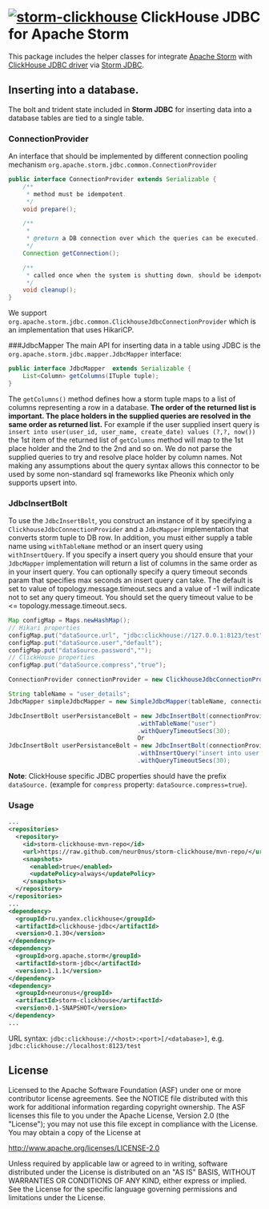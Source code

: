 [![storm-clickhouse](https://maven-badges.herokuapp.com/maven-central/neuronus/storm-clickhouse/badge.svg)](https://maven-badges.herokuapp.com/maven-central/neuronus/storm-clickhouse) ClickHouse JDBC for Apache Storm
===============

This package includes the helper classes for integrate [Apache Storm](http://storm.apache.org) with [ClickHouse JDBC driver](https://github.com/yandex/clickhouse-jdbc) via [Storm JDBC](https://github.com/apache/storm/tree/master/external/storm-jdbc).

## Inserting into a database.
The bolt and trident state included in **Storm JDBC** for inserting data into a database tables are tied to a single table.

### ConnectionProvider
An interface that should be implemented by different connection pooling mechanism `org.apache.storm.jdbc.common.ConnectionProvider`

```java
public interface ConnectionProvider extends Serializable {
    /**
     * method must be idempotent.
     */
    void prepare();

    /**
     *
     * @return a DB connection over which the queries can be executed.
     */
    Connection getConnection();

    /**
     * called once when the system is shutting down, should be idempotent.
     */
    void cleanup();
}
```

We support `org.apache.storm.jdbc.common.ClickhouseJdbcConnectionProvider` which is an implementation that uses HikariCP.

###JdbcMapper
The main API for inserting data in a table using JDBC is the `org.apache.storm.jdbc.mapper.JdbcMapper` interface:

```java
public interface JdbcMapper  extends Serializable {
    List<Column> getColumns(ITuple tuple);
}
```

The `getColumns()` method defines how a storm tuple maps to a list of columns representing a row in a database. 
**The order of the returned list is important. The place holders in the supplied queries are resolved in the same order as returned list.**
For example if the user supplied insert query is `insert into user(user_id, user_name, create_date) values (?,?, now())` the 1st item of the returned list of `getColumns` method will map to the 1st place holder and the 2nd to the 2nd and so on. We do not parse
the supplied queries to try and resolve place holder by column names. Not making any assumptions about the query syntax allows this connector
to be used by some non-standard sql frameworks like Pheonix which only supports upsert into.

### JdbcInsertBolt
To use the `JdbcInsertBolt`, you construct an instance of it by specifying a `ClickhouseJdbcConnectionProvider` and a `JdbcMapper` implementation that converts storm tuple to DB row. In addition, you must either supply
a table name  using `withTableName` method or an insert query using `withInsertQuery`. If you specify a insert query you should ensure that your `JdbcMapper` implementation will return a list of columns in the same order as in your insert query.
You can optionally specify a query timeout seconds param that specifies max seconds an insert query can take. The default is set to value of topology.message.timeout.secs and a value of -1 will indicate not to set any query timeout.
You should set the query timeout value to be <= topology.message.timeout.secs.


```java
Map configMap = Maps.newHashMap();
// Hikari properties
configMap.put("dataSource.url", "jdbc:clickhouse://127.0.0.1:8123/test");
configMap.put("dataSource.user","default");
configMap.put("dataSource.password","");
// ClickHouse properties
configMap.put("dataSource.compress","true");

ConnectionProvider connectionProvider = new ClickhouseJdbcConnectionProvider(configMap);

String tableName = "user_details";
JdbcMapper simpleJdbcMapper = new SimpleJdbcMapper(tableName, connectionProvider);

JdbcInsertBolt userPersistanceBolt = new JdbcInsertBolt(connectionProvider, simpleJdbcMapper)
                                    .withTableName("user")
                                    .withQueryTimeoutSecs(30);
                                    Or
JdbcInsertBolt userPersistanceBolt = new JdbcInsertBolt(connectionProvider, simpleJdbcMapper)
                                    .withInsertQuery("insert into user values (?,?)")
                                    .withQueryTimeoutSecs(30);                                    
```

**Note**: ClickHouse specific JDBC properties should have the prefix `dataSource.` (example for `compress` property: `dataSource.compress=true`).

### Usage
```xml
...
<repositories>
  <repository>
    <id>storm-clickhouse-mvn-repo</id>
    <url>https://raw.github.com/neur0nus/storm-clickhouse/mvn-repo/</url>
    <snapshots>
      <enabled>true</enabled>
      <updatePolicy>always</updatePolicy>
    </snapshots>
  </repository>
</repositories>
...
<dependency>
  <groupId>ru.yandex.clickhouse</groupId>
  <artifactId>clickhouse-jdbc</artifactId>
  <version>0.1.30</version>
</dependency>
<dependency>
  <groupId>org.apache.storm</groupId>
  <artifactId>storm-jdbc</artifactId>
  <version>1.1.1</version>
</dependency>
<dependency>
  <groupId>neuronus</groupId>
  <artifactId>storm-clickhouse</artifactId>
  <version>0.1-SNAPSHOT</version>
</dependency>
...
```

URL syntax:
`jdbc:clickhouse://<host>:<port>[/<database>]`, e.g. `jdbc:clickhouse://localhost:8123/test`



## License

Licensed to the Apache Software Foundation (ASF) under one
or more contributor license agreements.  See the NOTICE file
distributed with this work for additional information
regarding copyright ownership.  The ASF licenses this file
to you under the Apache License, Version 2.0 (the
"License"); you may not use this file except in compliance
with the License.  You may obtain a copy of the License at

  http://www.apache.org/licenses/LICENSE-2.0

Unless required by applicable law or agreed to in writing,
software distributed under the License is distributed on an
"AS IS" BASIS, WITHOUT WARRANTIES OR CONDITIONS OF ANY
KIND, either express or implied.  See the License for the
specific language governing permissions and limitations
under the License.


